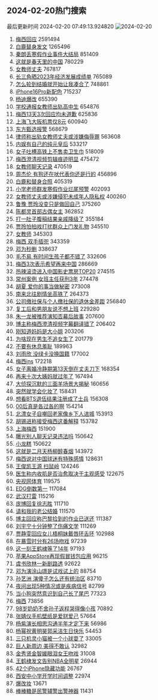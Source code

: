 ## 2024-02-20热门搜索 
最后更新时间 2024-02-20 07:49:13.924820 
![2024-02-20](https://imgs-storage.s3.us-east-005.backblazeb2.com/20240220/2024-02-20.png?versionId=4_z8fbbed132d73df8689c40f13_f1042686719b92899_d20240219_m234913_c005_v0501009_t0025_u01708386553871) 
1. [梅西回应](https://s.weibo.com/weibo?q=%23%E6%A2%85%E8%A5%BF%E5%9B%9E%E5%BA%94%23&t=31&band_rank=1&Refer=top) 2591494
1. [白鹿替身发文](https://s.weibo.com/weibo?q=%23%E7%99%BD%E9%B9%BF%E6%9B%BF%E8%BA%AB%E5%8F%91%E6%96%87%23&t=31&band_rank=2&Refer=top) 1265496
1. [秦朗丢寒假作业事件大结局](https://s.weibo.com/weibo?q=%23%E7%A7%A6%E6%9C%97%E4%B8%A2%E5%AF%92%E5%81%87%E4%BD%9C%E4%B8%9A%E4%BA%8B%E4%BB%B6%E5%A4%A7%E7%BB%93%E5%B1%80%23&t=31&band_rank=15&Refer=top) 851409
1. [这就是春天里的中国](https://s.weibo.com/weibo?q=%23%E8%BF%99%E5%B0%B1%E6%98%AF%E6%98%A5%E5%A4%A9%E9%87%8C%E7%9A%84%E4%B8%AD%E5%9B%BD%23&t=31&band_rank=3&Refer=top) 780229
1. [女教师丈夫](https://s.weibo.com/weibo?q=%E5%A5%B3%E6%95%99%E5%B8%88%E4%B8%88%E5%A4%AB&t=31&band_rank=4&Refer=top) 767817
1. [长三角晒2023年经济发展成绩单](https://s.weibo.com/weibo?q=%23%E9%95%BF%E4%B8%89%E8%A7%92%E6%99%922023%E5%B9%B4%E7%BB%8F%E6%B5%8E%E5%8F%91%E5%B1%95%E6%88%90%E7%BB%A9%E5%8D%95%23&t=31&band_rank=3&Refer=top) 765089
1. [怎么轮到结婚就开始让我凑合了](https://s.weibo.com/weibo?q=%E6%80%8E%E4%B9%88%E8%BD%AE%E5%88%B0%E7%BB%93%E5%A9%9A%E5%B0%B1%E5%BC%80%E5%A7%8B%E8%AE%A9%E6%88%91%E5%87%91%E5%90%88%E4%BA%86&t=31&band_rank=19&Refer=top) 748861
1. [iPhone16Pro新配色](https://s.weibo.com/weibo?q=%23iPhone16Pro%E6%96%B0%E9%85%8D%E8%89%B2%23&t=31&band_rank=15&Refer=top) 715237
1. [杨迪爆改](https://s.weibo.com/weibo?q=%23%E6%9D%A8%E8%BF%AA%E7%88%86%E6%94%B9%23&t=31&band_rank=5&Refer=top) 655390
1. [学校通报女教师出轨高中生](https://s.weibo.com/weibo?q=%23%E5%AD%A6%E6%A0%A1%E9%80%9A%E6%8A%A5%E5%A5%B3%E6%95%99%E5%B8%88%E5%87%BA%E8%BD%A8%E9%AB%98%E4%B8%AD%E7%94%9F%23&t=31&band_rank=7&Refer=top) 654876
1. [梅西13天3次回应均未道歉](https://s.weibo.com/weibo?q=%23%E6%A2%85%E8%A5%BF13%E5%A4%A93%E6%AC%A1%E5%9B%9E%E5%BA%94%E5%9D%87%E6%9C%AA%E9%81%93%E6%AD%89%23&t=31&band_rank=6&Refer=top) 625836
1. [上海飞大阪机票仅8元](https://s.weibo.com/weibo?q=%23%E4%B8%8A%E6%B5%B7%E9%A3%9E%E5%A4%A7%E9%98%AA%E6%9C%BA%E7%A5%A8%E4%BB%858%E5%85%83%23&t=31&band_rank=8&Refer=top) 600940
1. [东方甄选报警](https://s.weibo.com/weibo?q=%23%E4%B8%9C%E6%96%B9%E7%94%84%E9%80%89%E6%8A%A5%E8%AD%A6%23&t=31&band_rank=27&Refer=top) 568679
1. [律师称出轨女教师丈夫或涉嫌侮辱罪](https://s.weibo.com/weibo?q=%23%E5%BE%8B%E5%B8%88%E7%A7%B0%E5%87%BA%E8%BD%A8%E5%A5%B3%E6%95%99%E5%B8%88%E4%B8%88%E5%A4%AB%E6%88%96%E6%B6%89%E5%AB%8C%E4%BE%AE%E8%BE%B1%E7%BD%AA%23&t=31&band_rank=20&Refer=top) 563608
1. [内娱有自己的纯元皇后](https://s.weibo.com/weibo?q=%23%E5%86%85%E5%A8%B1%E6%9C%89%E8%87%AA%E5%B7%B1%E7%9A%84%E7%BA%AF%E5%85%83%E7%9A%87%E5%90%8E%23&t=31&band_rank=9&Refer=top) 533217
1. [女子吐槽高铁上不售卖卫生巾](https://s.weibo.com/weibo?q=%23%E5%A5%B3%E5%AD%90%E5%90%90%E6%A7%BD%E9%AB%98%E9%93%81%E4%B8%8A%E4%B8%8D%E5%94%AE%E5%8D%96%E5%8D%AB%E7%94%9F%E5%B7%BE%23&t=31&band_rank=46&Refer=top) 518009
1. [梅西澄清视频剪辑痕迹明显](https://s.weibo.com/weibo?q=%23%E6%A2%85%E8%A5%BF%E6%BE%84%E6%B8%85%E8%A7%86%E9%A2%91%E5%89%AA%E8%BE%91%E7%97%95%E8%BF%B9%E6%98%8E%E6%98%BE%23&t=31&band_rank=10&Refer=top) 475472
1. [女教师聊天记录](https://s.weibo.com/weibo?q=%E5%A5%B3%E6%95%99%E5%B8%88%E8%81%8A%E5%A4%A9%E8%AE%B0%E5%BD%95&t=31&band_rank=11&Refer=top) 470519
1. [周杰伦 有狗还在吠代表你还是行的](https://s.weibo.com/weibo?q=%E5%91%A8%E6%9D%B0%E4%BC%A6%20%E6%9C%89%E7%8B%97%E8%BF%98%E5%9C%A8%E5%90%A0%E4%BB%A3%E8%A1%A8%E4%BD%A0%E8%BF%98%E6%98%AF%E8%A1%8C%E7%9A%84&t=31&band_rank=12&Refer=top) 456896
1. [白鹿和替身合照](https://s.weibo.com/weibo?q=%23%E7%99%BD%E9%B9%BF%E5%92%8C%E6%9B%BF%E8%BA%AB%E5%90%88%E7%85%A7%23&t=31&band_rank=13&Refer=top) 405319
1. [小学老师群发寒假作业烂尾预警](https://s.weibo.com/weibo?q=%23%E5%B0%8F%E5%AD%A6%E8%80%81%E5%B8%88%E7%BE%A4%E5%8F%91%E5%AF%92%E5%81%87%E4%BD%9C%E4%B8%9A%E7%83%82%E5%B0%BE%E9%A2%84%E8%AD%A6%23&t=31&band_rank=31&Refer=top) 402093
1. [女教师丈夫或涉嫌侵犯未成年人隐私权](https://s.weibo.com/weibo?q=%23%E5%A5%B3%E6%95%99%E5%B8%88%E4%B8%88%E5%A4%AB%E6%88%96%E6%B6%89%E5%AB%8C%E4%BE%B5%E7%8A%AF%E6%9C%AA%E6%88%90%E5%B9%B4%E4%BA%BA%E9%9A%90%E7%A7%81%E6%9D%83%23&t=31&band_rank=14&Refer=top) 400260
1. [鲁豫 贾玲没变只是做回自己](https://s.weibo.com/weibo?q=%E9%B2%81%E8%B1%AB%20%E8%B4%BE%E7%8E%B2%E6%B2%A1%E5%8F%98%E5%8F%AA%E6%98%AF%E5%81%9A%E5%9B%9E%E8%87%AA%E5%B7%B1&t=31&band_rank=15&Refer=top) 375260
1. [陈都灵首部古偶女主](https://s.weibo.com/weibo?q=%23%E9%99%88%E9%83%BD%E7%81%B5%E9%A6%96%E9%83%A8%E5%8F%A4%E5%81%B6%E5%A5%B3%E4%B8%BB%23&t=31&band_rank=25&Refer=top) 362852
1. [打一肚子腹稿结果亲戚降级了](https://s.weibo.com/weibo?q=%23%E6%89%93%E4%B8%80%E8%82%9A%E5%AD%90%E8%85%B9%E7%A8%BF%E7%BB%93%E6%9E%9C%E4%BA%B2%E6%88%9A%E9%99%8D%E7%BA%A7%E4%BA%86%23&t=31&band_rank=49&Refer=top) 355184
1. [贾玲怕拍戏打扰群众上门发礼物](https://s.weibo.com/weibo?q=%E8%B4%BE%E7%8E%B2%E6%80%95%E6%8B%8D%E6%88%8F%E6%89%93%E6%89%B0%E7%BE%A4%E4%BC%97%E4%B8%8A%E9%97%A8%E5%8F%91%E7%A4%BC%E7%89%A9&t=31&band_rank=16&Refer=top) 345510
1. [女教师](https://s.weibo.com/weibo?q=%E5%A5%B3%E6%95%99%E5%B8%88&t=31&band_rank=17&Refer=top) 345303
1. [梅西 双手插兜](https://s.weibo.com/weibo?q=%E6%A2%85%E8%A5%BF%20%E5%8F%8C%E6%89%8B%E6%8F%92%E5%85%9C&t=31&band_rank=18&Refer=top) 343359
1. [邓为秒删](https://s.weibo.com/weibo?q=%E9%82%93%E4%B8%BA%E7%A7%92%E5%88%A0&t=31&band_rank=19&Refer=top) 338637
1. [毛不易 有时间生孩子都不错了](https://s.weibo.com/weibo?q=%E6%AF%9B%E4%B8%8D%E6%98%93%20%E6%9C%89%E6%97%B6%E9%97%B4%E7%94%9F%E5%AD%A9%E5%AD%90%E9%83%BD%E4%B8%8D%E9%94%99%E4%BA%86&t=31&band_rank=21&Refer=top) 332606
1. [梅西3次表示希望再来中国](https://s.weibo.com/weibo?q=%23%E6%A2%85%E8%A5%BF3%E6%AC%A1%E8%A1%A8%E7%A4%BA%E5%B8%8C%E6%9C%9B%E5%86%8D%E6%9D%A5%E4%B8%AD%E5%9B%BD%23&t=31&band_rank=39&Refer=top) 286669
1. [热辣滚烫进入中国影史票房TOP20](https://s.weibo.com/weibo?q=%23%E7%83%AD%E8%BE%A3%E6%BB%9A%E7%83%AB%E8%BF%9B%E5%85%A5%E4%B8%AD%E5%9B%BD%E5%BD%B1%E5%8F%B2%E7%A5%A8%E6%88%BFTOP20%23&t=31&band_rank=22&Refer=top) 274515
1. [常州案例 女班主任获刑3年](https://s.weibo.com/weibo?q=%E5%B8%B8%E5%B7%9E%E6%A1%88%E4%BE%8B%20%E5%A5%B3%E7%8F%AD%E4%B8%BB%E4%BB%BB%E8%8E%B7%E5%88%913%E5%B9%B4&t=31&band_rank=23&Refer=top) 274478
1. [胡夏 爱你的事当做秘密](https://s.weibo.com/weibo?q=%E8%83%A1%E5%A4%8F%20%E7%88%B1%E4%BD%A0%E7%9A%84%E4%BA%8B%E5%BD%93%E5%81%9A%E7%A7%98%E5%AF%86&t=31&band_rank=24&Refer=top) 273008
1. [南来北往剧情坐高铁了](https://s.weibo.com/weibo?q=%23%E5%8D%97%E6%9D%A5%E5%8C%97%E5%BE%80%E5%89%A7%E6%83%85%E5%9D%90%E9%AB%98%E9%93%81%E4%BA%86%23&t=31&band_rank=49&Refer=top) 264373
1. [公司缴社保与个人缴社保的退休金差距](https://s.weibo.com/weibo?q=%23%E5%85%AC%E5%8F%B8%E7%BC%B4%E7%A4%BE%E4%BF%9D%E4%B8%8E%E4%B8%AA%E4%BA%BA%E7%BC%B4%E7%A4%BE%E4%BF%9D%E7%9A%84%E9%80%80%E4%BC%91%E9%87%91%E5%B7%AE%E8%B7%9D%23&t=31&band_rank=26&Refer=top) 256840
1. [复工后和男朋友说不想上班](https://s.weibo.com/weibo?q=%E5%A4%8D%E5%B7%A5%E5%90%8E%E5%92%8C%E7%94%B7%E6%9C%8B%E5%8F%8B%E8%AF%B4%E4%B8%8D%E6%83%B3%E4%B8%8A%E7%8F%AD&t=31&band_rank=28&Refer=top) 229280
1. [朱一龙被推荐演知否幕后故事](https://s.weibo.com/weibo?q=%23%E6%9C%B1%E4%B8%80%E9%BE%99%E8%A2%AB%E6%8E%A8%E8%8D%90%E6%BC%94%E7%9F%A5%E5%90%A6%E5%B9%95%E5%90%8E%E6%95%85%E4%BA%8B%23&t=31&band_rank=29&Refer=top) 207600
1. [博主称梅西澄清视频字幕翻译错了](https://s.weibo.com/weibo?q=%23%E5%8D%9A%E4%B8%BB%E7%A7%B0%E6%A2%85%E8%A5%BF%E6%BE%84%E6%B8%85%E8%A7%86%E9%A2%91%E5%AD%97%E5%B9%95%E7%BF%BB%E8%AF%91%E9%94%99%E4%BA%86%23&t=31&band_rank=30&Refer=top) 206402
1. [刚知道妈妈是大小姐](https://s.weibo.com/weibo?q=%23%E5%88%9A%E7%9F%A5%E9%81%93%E5%A6%88%E5%A6%88%E6%98%AF%E5%A4%A7%E5%B0%8F%E5%A7%90%23&t=31&band_rank=31&Refer=top) 203206
1. [为啥现在男生不追女生了](https://s.weibo.com/weibo?q=%23%E4%B8%BA%E5%95%A5%E7%8E%B0%E5%9C%A8%E7%94%B7%E7%94%9F%E4%B8%8D%E8%BF%BD%E5%A5%B3%E7%94%9F%E4%BA%86%23&t=31&band_rank=24&Refer=top) 201779
1. [不要有休息羞耻](https://s.weibo.com/weibo?q=%E4%B8%8D%E8%A6%81%E6%9C%89%E4%BC%91%E6%81%AF%E7%BE%9E%E8%80%BB&t=31&band_rank=30&Refer=top) 189963
1. [刘雨欣 没绿卡没换国籍](https://s.weibo.com/weibo?q=%E5%88%98%E9%9B%A8%E6%AC%A3%20%E6%B2%A1%E7%BB%BF%E5%8D%A1%E6%B2%A1%E6%8D%A2%E5%9B%BD%E7%B1%8D&t=31&band_rank=32&Refer=top) 177002
1. [梅西ins](https://s.weibo.com/weibo?q=%E6%A2%85%E8%A5%BFins&t=31&band_rank=33&Refer=top) 172218
1. [女子离婚冷静期第13天倒在丈夫刀下](https://s.weibo.com/weibo?q=%23%E5%A5%B3%E5%AD%90%E7%A6%BB%E5%A9%9A%E5%86%B7%E9%9D%99%E6%9C%9F%E7%AC%AC13%E5%A4%A9%E5%80%92%E5%9C%A8%E4%B8%88%E5%A4%AB%E5%88%80%E4%B8%8B%23&t=31&band_rank=34&Refer=top) 168354
1. [再来十次大姨妈就过年了](https://s.weibo.com/weibo?q=%23%E5%86%8D%E6%9D%A5%E5%8D%81%E6%AC%A1%E5%A4%A7%E5%A7%A8%E5%A6%88%E5%B0%B1%E8%BF%87%E5%B9%B4%E4%BA%86%23&t=31&band_rank=35&Refer=top) 167494
1. [大侦探沉默的三面羊场景大揭秘](https://s.weibo.com/weibo?q=%E5%A4%A7%E4%BE%A6%E6%8E%A2%E6%B2%89%E9%BB%98%E7%9A%84%E4%B8%89%E9%9D%A2%E7%BE%8A%E5%9C%BA%E6%99%AF%E5%A4%A7%E6%8F%AD%E7%A7%98&t=31&band_rank=36&Refer=top) 160656
1. [突然就学会化妆了](https://s.weibo.com/weibo?q=%E7%AA%81%E7%84%B6%E5%B0%B1%E5%AD%A6%E4%BC%9A%E5%8C%96%E5%A6%86%E4%BA%86&t=31&band_rank=36&Refer=top) 158431
1. [想看BTS退伍结果注册成了士兵](https://s.weibo.com/weibo?q=%E6%83%B3%E7%9C%8BBTS%E9%80%80%E4%BC%8D%E7%BB%93%E6%9E%9C%E6%B3%A8%E5%86%8C%E6%88%90%E4%BA%86%E5%A3%AB%E5%85%B5&t=31&band_rank=37&Refer=top) 156308
1. [00后真是各过各的啊](https://s.weibo.com/weibo?q=%2300%E5%90%8E%E7%9C%9F%E6%98%AF%E5%90%84%E8%BF%87%E5%90%84%E7%9A%84%E5%95%8A%23&t=31&band_rank=38&Refer=top) 154214
1. [北漂女子自嘲回老家像乡下人进城](https://s.weibo.com/weibo?q=%23%E5%8C%97%E6%BC%82%E5%A5%B3%E5%AD%90%E8%87%AA%E5%98%B2%E5%9B%9E%E8%80%81%E5%AE%B6%E5%83%8F%E4%B9%A1%E4%B8%8B%E4%BA%BA%E8%BF%9B%E5%9F%8E%23&t=31&band_rank=40&Refer=top) 153913
1. [胡锡进称接受梅西这番解释](https://s.weibo.com/weibo?q=%23%E8%83%A1%E9%94%A1%E8%BF%9B%E7%A7%B0%E6%8E%A5%E5%8F%97%E6%A2%85%E8%A5%BF%E8%BF%99%E7%95%AA%E8%A7%A3%E9%87%8A%23&t=31&band_rank=39&Refer=top) 153782
1. [上海梅西](https://s.weibo.com/weibo?q=%E4%B8%8A%E6%B5%B7%E6%A2%85%E8%A5%BF&t=31&band_rank=40&Refer=top) 151900
1. [曝光别人聊天记录违法吗](https://s.weibo.com/weibo?q=%23%E6%9B%9D%E5%85%89%E5%88%AB%E4%BA%BA%E8%81%8A%E5%A4%A9%E8%AE%B0%E5%BD%95%E8%BF%9D%E6%B3%95%E5%90%97%23&t=31&band_rank=41&Refer=top) 150642
1. [小龙糕](https://s.weibo.com/weibo?q=%E5%B0%8F%E9%BE%99%E7%B3%95&t=31&band_rank=42&Refer=top) 150622
1. [这就是二月天杨柳醉春烟](https://s.weibo.com/weibo?q=%23%E8%BF%99%E5%B0%B1%E6%98%AF%E4%BA%8C%E6%9C%88%E5%A4%A9%E6%9D%A8%E6%9F%B3%E9%86%89%E6%98%A5%E7%83%9F%23&t=31&band_rank=43&Refer=top) 143972
1. [梅西说对中国球迷有特殊感情](https://s.weibo.com/weibo?q=%23%E6%A2%85%E8%A5%BF%E8%AF%B4%E5%AF%B9%E4%B8%AD%E5%9B%BD%E7%90%83%E8%BF%B7%E6%9C%89%E7%89%B9%E6%AE%8A%E6%84%9F%E6%83%85%23&t=31&band_rank=44&Refer=top) 128631
1. [王俊凯王源 扫鼠岭](https://s.weibo.com/weibo?q=%E7%8E%8B%E4%BF%8A%E5%87%AF%E7%8E%8B%E6%BA%90%20%E6%89%AB%E9%BC%A0%E5%B2%AD&t=31&band_rank=45&Refer=top) 124246
1. [医生称内收肌是否治愈取决于主观感受](https://s.weibo.com/weibo?q=%23%E5%8C%BB%E7%94%9F%E7%A7%B0%E5%86%85%E6%94%B6%E8%82%8C%E6%98%AF%E5%90%A6%E6%B2%BB%E6%84%88%E5%8F%96%E5%86%B3%E4%BA%8E%E4%B8%BB%E8%A7%82%E6%84%9F%E5%8F%97%23&t=31&band_rank=46&Refer=top) 122675
1. [央视网体育](https://s.weibo.com/weibo?q=%E5%A4%AE%E8%A7%86%E7%BD%91%E4%BD%93%E8%82%B2&t=31&band_rank=29&Refer=top) 119575
1. [EDG倒数第一](https://s.weibo.com/weibo?q=EDG%E5%80%92%E6%95%B0%E7%AC%AC%E4%B8%80&t=31&band_rank=35&Refer=top) 117084
1. [武汉打雷](https://s.weibo.com/weibo?q=%E6%AD%A6%E6%B1%89%E6%89%93%E9%9B%B7&t=31&band_rank=33&Refer=top) 115216
1. [庞博回复徐志胜](https://s.weibo.com/weibo?q=%23%E5%BA%9E%E5%8D%9A%E5%9B%9E%E5%A4%8D%E5%BE%90%E5%BF%97%E8%83%9C%23&t=31&band_rank=47&Refer=top) 111710
1. [请和我的老公结婚](https://s.weibo.com/weibo?q=%23%E8%AF%B7%E5%92%8C%E6%88%91%E7%9A%84%E8%80%81%E5%85%AC%E7%BB%93%E5%A9%9A%23&t=31&band_rank=48&Refer=top) 111570
1. [博主回应称巴黎捡到的作业已送还](https://s.weibo.com/weibo?q=%23%E5%8D%9A%E4%B8%BB%E5%9B%9E%E5%BA%94%E7%A7%B0%E5%B7%B4%E9%BB%8E%E6%8D%A1%E5%88%B0%E7%9A%84%E4%BD%9C%E4%B8%9A%E5%B7%B2%E9%80%81%E8%BF%98%23&t=31&band_rank=49&Refer=top) 111387
1. [刘宇宁十分钟整了伤痛文学](https://s.weibo.com/weibo?q=%23%E5%88%98%E5%AE%87%E5%AE%81%E5%8D%81%E5%88%86%E9%92%9F%E6%95%B4%E4%BA%86%E4%BC%A4%E7%97%9B%E6%96%87%E5%AD%A6%23&t=31&band_rank=50&Refer=top) 111269
1. [贾静雯回应女儿梧桐妹戴唇环舌环](https://s.weibo.com/weibo?q=%23%E8%B4%BE%E9%9D%99%E9%9B%AF%E5%9B%9E%E5%BA%94%E5%A5%B3%E5%84%BF%E6%A2%A7%E6%A1%90%E5%A6%B9%E6%88%B4%E5%94%87%E7%8E%AF%E8%88%8C%E7%8E%AF%23&t=31&band_rank=29&Refer=top) 102988
1. [在暴雪时分有26场吻戏](https://s.weibo.com/weibo?q=%23%E5%9C%A8%E6%9A%B4%E9%9B%AA%E6%97%B6%E5%88%86%E6%9C%8926%E5%9C%BA%E5%90%BB%E6%88%8F%23&t=31&band_rank=19&Refer=top) 97239
1. [这一刻王鹤棣等了14年](https://s.weibo.com/weibo?q=%23%E8%BF%99%E4%B8%80%E5%88%BB%E7%8E%8B%E9%B9%A4%E6%A3%A3%E7%AD%89%E4%BA%8614%E5%B9%B4%23&t=31&band_rank=47&Refer=top) 97193
1. [苹果AppStore再现假冒钱包应用](https://s.weibo.com/weibo?q=%23%E8%8B%B9%E6%9E%9CAppStore%E5%86%8D%E7%8E%B0%E5%81%87%E5%86%92%E9%92%B1%E5%8C%85%E5%BA%94%E7%94%A8%23&t=31&band_rank=39&Refer=top) 96215
1. [虞书欣林一新剧路透](https://s.weibo.com/weibo?q=%E8%99%9E%E4%B9%A6%E6%AC%A3%E6%9E%97%E4%B8%80%E6%96%B0%E5%89%A7%E8%B7%AF%E9%80%8F&t=31&band_rank=41&Refer=top) 92622
1. [邓为演涂山璟是试戏试上的](https://s.weibo.com/weibo?q=%23%E9%82%93%E4%B8%BA%E6%BC%94%E6%B6%82%E5%B1%B1%E7%92%9F%E6%98%AF%E8%AF%95%E6%88%8F%E8%AF%95%E4%B8%8A%E7%9A%84%23&t=31&band_rank=50&Refer=top) 88754
1. [孙艺洲 演傻子怎么还有统治区](https://s.weibo.com/weibo?q=%E5%AD%99%E8%89%BA%E6%B4%B2%20%E6%BC%94%E5%82%BB%E5%AD%90%E6%80%8E%E4%B9%88%E8%BF%98%E6%9C%89%E7%BB%9F%E6%B2%BB%E5%8C%BA&t=31&band_rank=39&Refer=top) 83710
1. [夜间出现5种情况或是疾病信号](https://s.weibo.com/weibo?q=%23%E5%A4%9C%E9%97%B4%E5%87%BA%E7%8E%B05%E7%A7%8D%E6%83%85%E5%86%B5%E6%88%96%E6%98%AF%E7%96%BE%E7%97%85%E4%BF%A1%E5%8F%B7%23&t=31&band_rank=50&Refer=top) 82799
1. [当小狗突然意识到自己长了尾巴](https://s.weibo.com/weibo?q=%E5%BD%93%E5%B0%8F%E7%8B%97%E7%AA%81%E7%84%B6%E6%84%8F%E8%AF%86%E5%88%B0%E8%87%AA%E5%B7%B1%E9%95%BF%E4%BA%86%E5%B0%BE%E5%B7%B4&t=31&band_rank=48&Refer=top) 77323
1. [梅西](https://s.weibo.com/weibo?q=%E6%A2%85%E8%A5%BF&t=31&band_rank=50&Refer=top) 73856
1. [98岁奶奶不舍孙子返程哭得像小孩](https://s.weibo.com/weibo?q=%2398%E5%B2%81%E5%A5%B6%E5%A5%B6%E4%B8%8D%E8%88%8D%E5%AD%99%E5%AD%90%E8%BF%94%E7%A8%8B%E5%93%AD%E5%BE%97%E5%83%8F%E5%B0%8F%E5%AD%A9%23&t=31&band_rank=50&Refer=top) 70892
1. [张婧仪手机壁纸是爱财爱己](https://s.weibo.com/weibo?q=%23%E5%BC%A0%E5%A9%A7%E4%BB%AA%E6%89%8B%E6%9C%BA%E5%A3%81%E7%BA%B8%E6%98%AF%E7%88%B1%E8%B4%A2%E7%88%B1%E5%B7%B1%23&t=31&band_rank=17&Refer=top) 57664
1. [杨紫演长相思沟通半年才定下来](https://s.weibo.com/weibo?q=%23%E6%9D%A8%E7%B4%AB%E6%BC%94%E9%95%BF%E7%9B%B8%E6%80%9D%E6%B2%9F%E9%80%9A%E5%8D%8A%E5%B9%B4%E6%89%8D%E5%AE%9A%E4%B8%8B%E6%9D%A5%23&t=31&band_rank=49&Refer=top) 56986
1. [杨幂祝黄明昊郭采洁生日快乐](https://s.weibo.com/weibo?q=%23%E6%9D%A8%E5%B9%82%E7%A5%9D%E9%BB%84%E6%98%8E%E6%98%8A%E9%83%AD%E9%87%87%E6%B4%81%E7%94%9F%E6%97%A5%E5%BF%AB%E4%B9%90%23&t=31&band_rank=50&Refer=top) 54453
1. [三只机灵小猫被一个小球耍了](https://s.weibo.com/weibo?q=%23%E4%B8%89%E5%8F%AA%E6%9C%BA%E7%81%B5%E5%B0%8F%E7%8C%AB%E8%A2%AB%E4%B8%80%E4%B8%AA%E5%B0%8F%E7%90%83%E8%80%8D%E4%BA%86%23&t=31&band_rank=47&Refer=top) 33005
1. [巨人新周边 美得不敢认](https://s.weibo.com/weibo?q=%E5%B7%A8%E4%BA%BA%E6%96%B0%E5%91%A8%E8%BE%B9%20%E7%BE%8E%E5%BE%97%E4%B8%8D%E6%95%A2%E8%AE%A4&t=31&band_rank=48&Refer=top) 32982
1. [金秀贤金智媛眼泪女王吻戏](https://s.weibo.com/weibo?q=%23%E9%87%91%E7%A7%80%E8%B4%A4%E9%87%91%E6%99%BA%E5%AA%9B%E7%9C%BC%E6%B3%AA%E5%A5%B3%E7%8E%8B%E5%90%BB%E6%88%8F%23&t=31&band_rank=49&Refer=top) 31008
1. [王鹤棣发文告别NBA全明星](https://s.weibo.com/weibo?q=%23%E7%8E%8B%E9%B9%A4%E6%A3%A3%E5%8F%91%E6%96%87%E5%91%8A%E5%88%ABNBA%E5%85%A8%E6%98%8E%E6%98%9F%23&t=31&band_rank=26&Refer=top) 26944
1. [42个iPhone隐藏功能](https://s.weibo.com/weibo?q=42%E4%B8%AAiPhone%E9%9A%90%E8%97%8F%E5%8A%9F%E8%83%BD&t=31&band_rank=50&Refer=top) 26767
1. [西安中小学开学时间调整](https://s.weibo.com/weibo?q=%23%E8%A5%BF%E5%AE%89%E4%B8%AD%E5%B0%8F%E5%AD%A6%E5%BC%80%E5%AD%A6%E6%97%B6%E9%97%B4%E8%B0%83%E6%95%B4%23&t=31&band_rank=50&Refer=top) 22974
1. [爆改妆](https://s.weibo.com/weibo?q=%E7%88%86%E6%94%B9%E5%A6%86&t=31&band_rank=48&Refer=top) 13671
1. [棒棒糖是民警辅警出警神器](https://s.weibo.com/weibo?q=%23%E6%A3%92%E6%A3%92%E7%B3%96%E6%98%AF%E6%B0%91%E8%AD%A6%E8%BE%85%E8%AD%A6%E5%87%BA%E8%AD%A6%E7%A5%9E%E5%99%A8%23&t=31&band_rank=50&Refer=top) 11431
